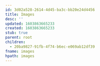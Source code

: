 ```yaml
---
id: 3d02a528-2614-4d45-ba3c-bb20e24d4456
title: Images
desc: ''
updated: 1603863665233
created: 1603863665233
stub: true
parent: root
children:
  - 20ba9827-91fb-4f74-b6ec-e069ab12df39
fname: images
hpath: images
---
```



